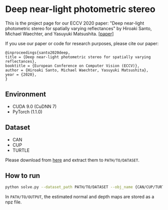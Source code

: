 # Deep near-light photometric stereo

This is the project page for our ECCV 2020 paper: "Deep near-light photometric stereo for spatially varying
reflectances" by Hiroaki Santo, Michael Waechter, and Yasuyuki
Matsushita. [[paper]](http://cvl.ist.osaka-u.ac.jp/wp-content/uploads/2020/08/Santo_eccv2020.pdf)

If you use our paper or code for research purposes, please cite our paper:

```
@inproceedings{santo2020deep,
title = {Deep near-light photometric stereo for spatially varying reflectances},
booktitle = {European Conference on Computer Vision (ECCV)},
author = {Hiroaki Santo, Michael Waechter, Yasuyuki Matsushita},
year = {2020},
}
```

## Environment

* CUDA 9.0 (CuDNN 7)
* PyTorch (1.1.0)

## Dataset

* CAN
* CUP
* TURTLE

Please download from [here](https://www.dropbox.com/t/bQmg9BOdA7OabKeH) and extract them to `PATH/TO/DATASET`.

## How to run

```bash
python solve.py --dataset_path PATH/TO/DATASET --obj_name {CAN/CUP/TURTLE} --output_path PATH/TO/OUTPUT
```

In `PATH/TO/OUTPUT`, the estimated normal and depth maps are stored as a npz file.
